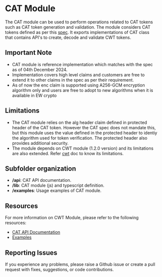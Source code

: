 # CAT Module

The CAT module can be used to perform operations related to CAT tokens such as CAT token generation and validation. The module considers CAT tokens defined as per this [spec](https://shop.cta.tech/products/cta-5007). 
It exports implementations of CAT class that contains API's to create, decode and validate CWT tokens.

## Important Note
- CAT module is reference implementation which matches with the spec as of 04th December 2024.
- Implementation covers high level claims and customers are free to extend it to other claims in the spec as per their requirement.
- As of now the enc claim is supported using A256-GCM encryption algorithm only and users are free to adopt to new algorithms when it is available in EW crypto

## Limitations
- The CAT module relies on the alg header claim defined in protected header of the CAT token. However the CAT spec does not mandate this, but this module uses the value defined in the protected header to identiy the algorithm used for token verification. The protected header also provides additional security. 
- The module depends on CWT module (1.2.0 version) and its limitations are also extended. Refer [cwt](https://techdocs.akamai.com/edgeworkers/docs/cwt) doc to know its limitations.

## Subfolder organization
* **/api**: CAT API documentation.
* **/lib**: CAT module (js) and typescript definition.
* **/examples**: Usage examples of CAT module.

## Resources
For more information on CWT Module, please refer to the following resources:
* [CAT API Documentation](https://techdocs.akamai.com/edgeworkers/docs/cat)
* [Examples](./examples/)

## Reporting Issues
If you experience any problems, please raise a Github issue or create a pull request with fixes, suggestions, or code contributions.
